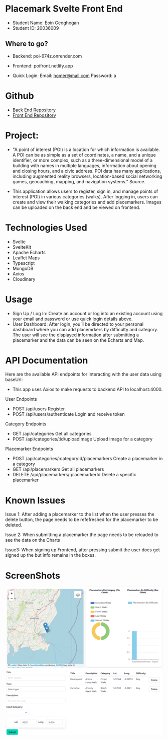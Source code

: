 
# Placemark Svelte Front End 
- Student Name: Eoin Geoghegan
- Student ID: 20036009

## Where to go?

- Backend: poi-974z.onrender.com

- Frontend: poifront.netlify.app

- Quick Login: Email: homer@mail.com Password: a


# Github

- [Back End Repository](https://github.com/eoingeoghegan/POI)  
- [Front End Repository](https://github.com/eoingeoghegan/POI-Svelte)


# Project:
- "A point of interest (POI) is a location for which information is available. A POI can be as simple as a set of coordinates, a name, and a unique identifier, or more complex, such as a three-dimensional model of a building with names in multiple languages, information about opening and closing hours, and a civic address. POI data has many applications, including augmented reality browsers, location-based social networking games, geocaching, mapping, and navigation systems." Source.

- This application allows users to register, sign in, and manage points of interest (POI) in various categories (walks). After logging in, users can create and view their walking categories and add placemarkers. Images can be uploaded on the back end and be viewed on frontend.

# Technologies Used
- Svelte
- SvelteKit
- Apache Echarts
- Leaflet Maps
- Typescript
- MongoDB
- Axios
- Cloudinary


# Usage
- Sign Up / Log In: Create an account or log into an existing account using your email and password or use quick login details above.
- User Dashboard: After login, you’ll be directed to your personal dashboard where you can add placemrkers by difficulty and category. The user will see the displayed information after submitting a placemarker and the data can be seen on the Echarts and Map.


# API Documentation
Here are the available API endpoints for interacting with the user data using baseUrl:
- This app uses Axios to  make requests to backend API to localhost:4000.


User Endpoints
- POST	/api/users	Register
- POST	/api/users/authenticate	Login and receive token

Category Endpoints
- GET	/api/categories	Get all categories	
- POST	/api/categories/:id/uploadImage	Upload image for a category	

Placemarker Endpoints
- POST	/api/categories/:categoryId/placemarkers	Create a placemarker in a category
- GET	/api/placemarkers	Get all placemarkers	
- DELETE	/api/placemarkers/:placemarkerId	Delete a specific placemarker	


# Known Issues
Issue 1: After adding a placemarker to the list when the user presses the delete button, the page needs to be refefreshed for the placemarker to be deleted.

Issue 2: When submitting a placemarker the page needs to be reloaded to see the data on the Charts

Issue3: When signing up Frontend, after pressing submit the user does get signed up the but info remains in the boxes.

# ScreenShots

![Dashboard Screenshot](static/map+chart.png) 
![Dashboard Screenshot](static/form.png)




